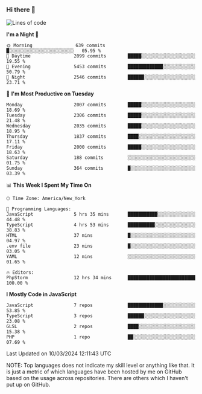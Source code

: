 ### Hi there 👋

<!--
**LynxJinxxy/LynxJinxxy** is a ✨ _special_ ✨ repository because its `README.md` (this file) appears on your GitHub profile.

Here are some ideas to get you started:

- 🔭 I’m currently working on ...
- 🌱 I’m currently learning ...
- 👯 I’m looking to collaborate on ...
- 🤔 I’m looking for help with ...
- 💬 Ask me about ...
- 📫 How to reach me: ...
- 😄 Pronouns: ...
- ⚡ Fun fact: ...
-->

<!--START_SECTION:waka-->
![Lines of code](https://img.shields.io/badge/From%20Hello%20World%20I%27ve%20Written-26.3%20million%20lines%20of%20code-blue)

**I'm a Night 🦉** 

```text
🌞 Morning                639 commits         █░░░░░░░░░░░░░░░░░░░░░░░░   05.95 % 
🌆 Daytime                2099 commits        █████░░░░░░░░░░░░░░░░░░░░   19.55 % 
🌃 Evening                5453 commits        █████████████░░░░░░░░░░░░   50.79 % 
🌙 Night                  2546 commits        ██████░░░░░░░░░░░░░░░░░░░   23.71 % 
```
📅 **I'm Most Productive on Tuesday** 

```text
Monday                   2007 commits        █████░░░░░░░░░░░░░░░░░░░░   18.69 % 
Tuesday                  2306 commits        █████░░░░░░░░░░░░░░░░░░░░   21.48 % 
Wednesday                2035 commits        █████░░░░░░░░░░░░░░░░░░░░   18.95 % 
Thursday                 1837 commits        ████░░░░░░░░░░░░░░░░░░░░░   17.11 % 
Friday                   2000 commits        █████░░░░░░░░░░░░░░░░░░░░   18.63 % 
Saturday                 188 commits         ░░░░░░░░░░░░░░░░░░░░░░░░░   01.75 % 
Sunday                   364 commits         █░░░░░░░░░░░░░░░░░░░░░░░░   03.39 % 
```


📊 **This Week I Spent My Time On** 

```text
🕑︎ Time Zone: America/New_York

💬 Programming Languages: 
JavaScript               5 hrs 35 mins       ███████████░░░░░░░░░░░░░░   44.48 % 
TypeScript               4 hrs 53 mins       ██████████░░░░░░░░░░░░░░░   38.83 % 
HTML                     37 mins             █░░░░░░░░░░░░░░░░░░░░░░░░   04.97 % 
.env file                23 mins             █░░░░░░░░░░░░░░░░░░░░░░░░   03.05 % 
YAML                     12 mins             ░░░░░░░░░░░░░░░░░░░░░░░░░   01.65 % 

🔥 Editors: 
PhpStorm                 12 hrs 34 mins      █████████████████████████   100.00 % 
```

**I Mostly Code in JavaScript** 

```text
JavaScript               7 repos             █████████████░░░░░░░░░░░░   53.85 % 
TypeScript               3 repos             ██████░░░░░░░░░░░░░░░░░░░   23.08 % 
GLSL                     2 repos             ████░░░░░░░░░░░░░░░░░░░░░   15.38 % 
PHP                      1 repo              ██░░░░░░░░░░░░░░░░░░░░░░░   07.69 % 
```




 Last Updated on 10/03/2024 12:11:43 UTC
<!--END_SECTION:waka-->
NOTE: Top languages does not indicate my skill level or anything like that. It is just a metric of which languages have been hosted by me on GitHub based on the usage across repositories. There are others which I haven't put up on GitHub.
